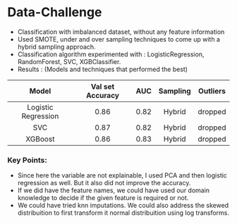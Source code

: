 # Data-Challenge
- Classification with imbalanced dataset, without any feature information
- Used SMOTE, under and over sampling techniques to come up with a hybrid sampling approach.
- Classification algorithm experimented with : LogisticRegression, RandomForest, SVC, XGBClassifier.
- Results : (Models and techniques that performed the best)
 
| Model  | Val set Accuracy  | AUC  | Sampling | Outliers
|:-:|:-:|:-:| :-: | :-: |
|  Logistic Regression | 0.86  | 0.82  | Hybrid | dropped
| SVC  |  0.87  |  0.82 | Hybrid | dropped
| XGBoost | 0.86 | 0.83 | Hybrid | dropped

### Key Points:
- Since here the variable are not explainable, I used PCA and then logistic regression as well. But it also did not improve the accuracy.
- If we did have the feature names, we could have used our domain knowledge to decide if the given feature is required or not.
- We could have tried knn imputations. We could also address the skewed distribuition to first transform it normal distribuition using log transforms.

